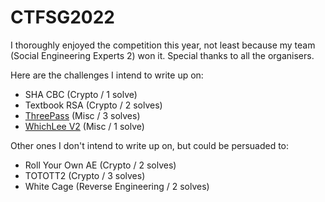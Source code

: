 # CTFSG2022

I thoroughly enjoyed the competition this year, not least because my team (Social Engineering Experts 2) won it. Special thanks to all the organisers.

Here are the challenges I intend to write up on:
- SHA CBC (Crypto / 1 solve)
- Textbook RSA (Crypto / 2 solves)
- [ThreePass](ThreePass.ipynb) (Misc / 3 solves)
- [WhichLee V2](WhichLeeV2.ipynb) (Misc / 1 solve)

Other ones I don't intend to write up on, but could be persuaded to:
- Roll Your Own AE (Crypto / 2 solves)
- TOTOTT2 (Crypto / 3 solves)
- White Cage (Reverse Engineering / 2 solves)